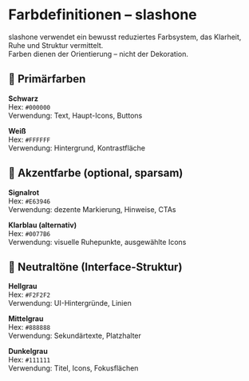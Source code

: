 # Farbdefinitionen – slashone

slashone verwendet ein bewusst reduziertes Farbsystem, das Klarheit, Ruhe und Struktur vermittelt.  
Farben dienen der Orientierung – nicht der Dekoration.

## 🎨 Primärfarben

**Schwarz**  
Hex: `#000000`  
Verwendung: Text, Haupt-Icons, Buttons

**Weiß**  
Hex: `#FFFFFF`  
Verwendung: Hintergrund, Kontrastfläche

## 🔷 Akzentfarbe (optional, sparsam)

**Signalrot**  
Hex: `#E63946`  
Verwendung: dezente Markierung, Hinweise, CTAs

**Klarblau (alternativ)**  
Hex: `#0077B6`  
Verwendung: visuelle Ruhepunkte, ausgewählte Icons

## 🧱 Neutraltöne (Interface-Struktur)

**Hellgrau**  
Hex: `#F2F2F2`  
Verwendung: UI-Hintergründe, Linien

**Mittelgrau**  
Hex: `#888888`  
Verwendung: Sekundärtexte, Platzhalter

**Dunkelgrau**  
Hex: `#111111`  
Verwendung: Titel, Icons, Fokusflächen
